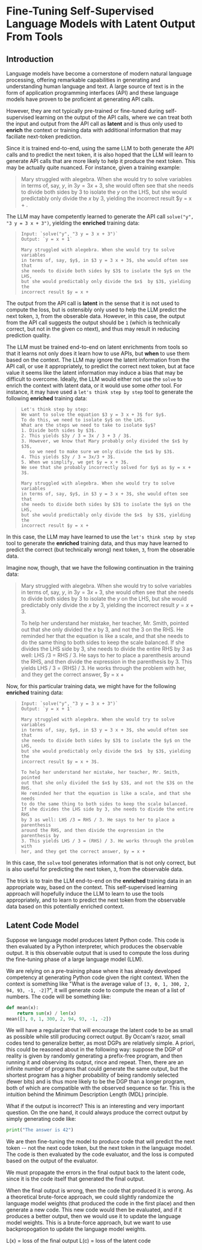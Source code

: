 # Fine-Tuning Self-Supervised Language Models with Latent Output From Tools

## Introduction

Language models have become a cornerstone of modern natural language processing, offering remarkable capabilities in generating and understanding human language and text. A large source of text is in the form of application programming interfaces (API) and these language models have proven to be proficient at generating API calls.

However, they are not typically pre-trained or fine-tuned during self-supervised learning on the output of the API calls, where we can treat both the input and output from the API call as **latent** and is thus only used to **enrich** the context or training data
with additional information that may faciliate next-token prediction.

Since it is trained end-to-end, using the same LLM to both generate the API calls and to predict the next token, it is also hoped that the LLM will learn to generate API calls that are more likely to help it produce the next token. This may be actually quite nuanced. For instance, given a training example:

> Mary struggled with alegebra. When she would try to solve variables
> in terms of, say, $y$, in $3 y = 3 x + 3$, she would often see that
> she needs to divide both sides by $3$ to isolate the $y$ on the LHS,
> but she would predictably only divide the $x$  by $3$, yielding the
> incorrect result $y = x + .

The LLM may have competently learned to generate the API call `solve("y", "3 y = 3 x + 3")`, yielding the **enriched** training data:

> ```latent
> Input: `solve("y", "3 y = 3 x + 3")`
> Output: `y = x + 1`
> ```
> ```observable
> Mary struggled with alegebra. When she would try to solve variables
> in terms of, say, $y$, in $3 y = 3 x + 3$, she would often see that
> she needs to divide both sides by $3$ to isolate the $y$ on the LHS,
> but she would predictably only divide the $x$  by $3$, yielding the
> incorrect result $y = x +
> ``` 

The output from the API call is **latent** in the sense that it is not used to compute the loss, but is ostensibly only used to help the LLM predict the next token, `3`, from the obserable data. However, in this case, the output from the
API call suggests the output should be `1` (which is technically correct, but not in the given co   ntext), and thus may result in reducing prediction quality.

The LLM must be trained end-to-end on latent enrichments from tools so that it learns not only does it learn how to use APIs, but **when** to use them based on the context. The LLM may ignore the latent information from the API call, or use it appropriately, to predict the correct next token, but at face value it seems like the latent information may induce a bias that may be difficult to overcome. Ideally, the LLM would either not use the `solve` to enrich the context with latent data, or it would use
some *other* tool. For instance, it may have used a `let's think step by step` tool to generate the following **enriched** training data:

> ```latent
> Let's think step by step:
> We want to solve the equation $3 y = 3 x + 3$ for $y$.
> To do this, we need to isolate $y$ on the LHS.
> What are the steps we need to take to isolate $y$?
> 1. Divide both sides by $3$.
> 2. This yields $3y / 3 = 3x / 3 + 3 / 3$.
> 3. However, we know that Mary probably only divided the $x$ by $3$,
>    so we need to make sure we only divide the $x$ by $3$.
> 4. This yields $3y / 3 = 3x/3 + 3$.
> 5. When we simplify, we get $y = x + 3$.
> We see that she probably incorrectly solved for $y$ as $y = x + 3$. 
> ```
> ```observable
> Mary struggled with alegebra. When she would try to solve variables
> in terms of, say, $y$, in $3 y = 3 x + 3$, she would often see that
> she needs to divide both sides by $3$ to isolate the $y$ on the LHS,
> but she would predictably only divide the $x$  by $3$, yielding the
> incorrect result $y = x +
> ``` 

In this case, the LLM may have learned to use the `let's think step by step` tool to generate the **enriched** training data, and thus may have learned to predict the correct (but technically wrong) next token, `3`, from the obserable data.

Imagine now, though, that we have the following continuation in the training data:

> Mary struggled with alegebra. When she would try to solve variables
> in terms of, say, $y$, in $3 y = 3 x + 3$, she would often see that
> she needs to divide both sides by $3$ to isolate the $y$ on the LHS,
> but she would predictably only divide the $x$  by $3$, yielding the
> incorrect result $y = x + 3$.
>
> To help her understand her mistake, her teacher, Mr. Smith, pointed
> out that she only divided the $x$ by $3$, and not the $3$ on the RHS.
> He reminded her that the equation is like a scale, and that she needs
> to do the same thing to both sides to keep the scale balanced.
> If she divides the LHS side by 3, she needs to divide the entire RHS
> by 3 as well: LHS /3 = RHS / 3. He says to her to place a parenthesis
> around the RHS, and then divide the expression in the parenthesis by
> 3. This yields LHS / 3 = (RHS) / 3. He works through the problem with
> her, and they get the correct answer, $y = x +

Now, for this particular training data, we might have for the following
**enriched** training data:

> ```latent
> Input: `solve("y", "3 y = 3 x + 3")`
> Output: `y = x + 1`
> ```
> ```observable
> Mary struggled with alegebra. When she would try to solve variables
> in terms of, say, $y$, in $3 y = 3 x + 3$, she would often see that
> she needs to divide both sides by $3$ to isolate the $y$ on the LHS,
> but she would predictably only divide the $x$  by $3$, yielding the
> incorrect result $y = x + 3$.
>
> To help her understand her mistake, her teacher, Mr. Smith, pointed
> out that she only divided the $x$ by $3$, and not the $3$ on the RHS.
> He reminded her that the equation is like a scale, and that she needs
> to do the same thing to both sides to keep the scale balanced.
> If she divides the LHS side by 3, she needs to divide the entire RHS
> by 3 as well: LHS /3 = RHS / 3. He says to her to place a parenthesis
> around the RHS, and then divide the expression in the parenthesis by
> 3. This yields LHS / 3 = (RHS) / 3. He works through the problem with
> her, and they get the correct answer, $y = x +
> ``` 

In this case, the `solve` tool generates information that is not only
correct, but is also useful for predicting the next token, `3`, from
the observable data.

The trick is to train the LLM end-to-end on the **enriched** training
data in an appropriate way, based on the context. This self-supervised
learning approach will hopefully induce the LLM to learn to use the
tools appropriately, and to learn to predict the next token from the
observable data based on this potentially enriched context.

## Latent Code Model

Suppose we language model produces latent Python code.
This code is then evaluated by a Python interpreter, which produces the observable output. It is this observable output that is used to compute the loss during the fine-tuning phase of a large language
model (LLM).

We are relying on a pre-training phase where it has already developed competency at generating Python code given the right context. When the context is something like "What is the average value of `[3, 0, 1, 300, 2, 94, 93, -1, -2]`?", it will generate code to compute the mean of a list of numbers. The code will be something like: 

```python
def mean(x):
    return sum(x) / len(x)
mean([3, 0, 1, 300, 2, 94, 93, -1, -2])
```

We will have a regularizer that will encourage the latent code to be as small as possible while still producing correct output. By Occam's razor, small codes tend to generalize better, as most DGPs are relatively simple. A priori, this could be reasoned about in the following way: suppose the
DGP of reality is given by randomly generating a prefix-free program, and then running it and observing its output, rince and repeat. Then, there are an infinite number of programs that could generate the same output, but the shortest program has a higher probability of being randomly selected (fewer bits) and is thus more likely to be the DGP than a longer program, both of which are compatible with the observed sequence so far. This is the intuition behind the Minimum Description Length (MDL) principle.


What if the output is incorrect? This is an interesting and very important question. On the one hand, it could always produce the correct output by
simply generating code like:

```python
print("The answer is 42")
```



We are then fine-tuning the model to produce code that will predict the next token -- not the next code token, but the next token in the language model. The code is then evaluated by the code evaluator, and the loss is computed based on the output of the evaluator.

We must propagate the errors in the final output back to the latent code, since it is the code itself that generated the final output.

When the final output is wrong, then the code that produced it is wrong. As a theoretical brute-force approach, we could slightly randomize the language model weights (that produced the code in the first place) and then generate a new code. This new code would then be evaluated, and if it produces a better output, then we would use it to update the language model weights. This is a brute-force approach, but we want to use backpropogation to update the language model weights.

L(x) = loss of the final output
L(c) = loss of the latent code
